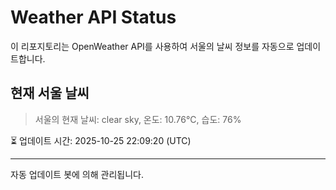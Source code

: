 
# Weather API Status

이 리포지토리는 OpenWeather API를 사용하여 서울의 날씨 정보를 자동으로 업데이트합니다.

## 현재 서울 날씨
> 서울의 현재 날씨: clear sky, 온도: 10.76°C, 습도: 76%

⏳ 업데이트 시간: 2025-10-25 22:09:20 (UTC)

---
자동 업데이트 봇에 의해 관리됩니다.

